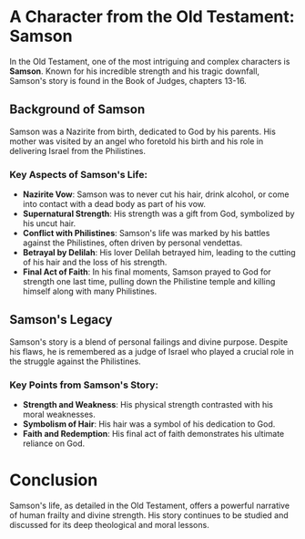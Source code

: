 # A Character from the Old Testament: Samson

In the Old Testament, one of the most intriguing and complex characters is **Samson**. Known for his incredible strength and his tragic downfall, Samson's story is found in the Book of Judges, chapters 13-16.

## Background of Samson

Samson was a Nazirite from birth, dedicated to God by his parents. His mother was visited by an angel who foretold his birth and his role in delivering Israel from the Philistines.

### Key Aspects of Samson's Life:
- **Nazirite Vow**: Samson was to never cut his hair, drink alcohol, or come into contact with a dead body as part of his vow.
- **Supernatural Strength**: His strength was a gift from God, symbolized by his uncut hair.
- **Conflict with Philistines**: Samson's life was marked by his battles against the Philistines, often driven by personal vendettas.
- **Betrayal by Delilah**: His lover Delilah betrayed him, leading to the cutting of his hair and the loss of his strength.
- **Final Act of Faith**: In his final moments, Samson prayed to God for strength one last time, pulling down the Philistine temple and killing himself along with many Philistines.

## Samson's Legacy

Samson's story is a blend of personal failings and divine purpose. Despite his flaws, he is remembered as a judge of Israel who played a crucial role in the struggle against the Philistines.

### Key Points from Samson's Story:
- **Strength and Weakness**: His physical strength contrasted with his moral weaknesses.
- **Symbolism of Hair**: His hair was a symbol of his dedication to God.
- **Faith and Redemption**: His final act of faith demonstrates his ultimate reliance on God.

# Conclusion

Samson's life, as detailed in the Old Testament, offers a powerful narrative of human frailty and divine strength. His story continues to be studied and discussed for its deep theological and moral lessons.

